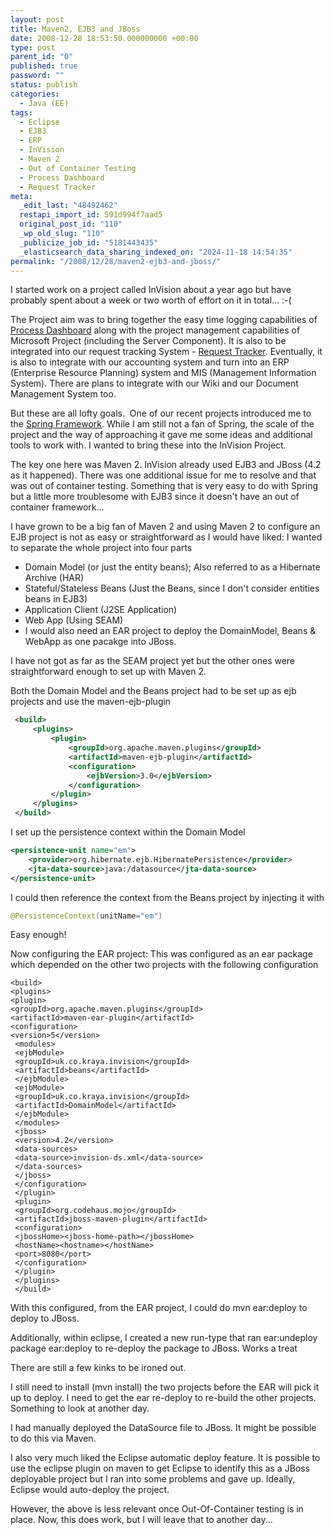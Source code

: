 ```yaml
---
layout: post
title: Maven2, EJB3 and JBoss
date: 2008-12-28 18:53:50.000000000 +00:00
type: post
parent_id: "0"
published: true
password: ""
status: publish
categories:
  - Java (EE)
tags:
  - Eclipse
  - EJB3
  - ERP
  - InVision
  - Maven 2
  - Out of Container Testing
  - Process Dashboard
  - Request Tracker
meta:
  _edit_last: "48492462"
  restapi_import_id: 591d994f7aad5
  original_post_id: "110"
  _wp_old_slug: "110"
  _publicize_job_id: "5181443435"
  _elasticsearch_data_sharing_indexed_on: "2024-11-18 14:54:35"
permalink: "/2008/12/28/maven2-ejb3-and-jboss/"
---
```


I started work on a project called InVision about a year ago but have probably
spent about a week or two worth of effort on it in total... :-(

The Project aim was to bring together the easy time logging capabilities of
[Process Dashboard](http://processdash.sourceforge.net/ "The Software Process Dashboard Initiative")
along with the project management capabilities of Microsoft Project (including
the Server Component). It is also to be integrated into our request tracking
System - [Request Tracker](http://bestpractical.com/rt/ "Request Tracker").
Eventually, it is also to integrate with our accounting system and turn into an
ERP (Enterprise Resource Planning) system and MIS (Management Information
System). There are plans to integrate with our Wiki and our Document Management
System too.

But these are all lofty goals.  One of our recent projects introduced me to the
[Spring Framework](http://www.springframework.net/ "Spring.NET Application Framework").
While I am still not a fan of Spring, the scale of the project and the way of
approaching it gave me some ideas and additional tools to work with. I wanted to
bring these into the InVision Project.

The key one here was Maven 2. InVision already used EJB3 and JBoss (4.2 as it
happened). There was one additional issue for me to resolve and that was out of
container testing. Something that is very easy to do with Spring but a little
more troublesome with EJB3 since it doesn't have an out of container
framework...

<!-- more -->

I have grown to be a big fan of Maven 2 and using Maven 2 to configure an EJB
project is not as easy or straightforward as I would have liked: I wanted to
separate the whole project into four parts

- Domain Model (or just the entity beans); Also referred to as a Hibernate
  Archive (HAR)
- Stateful/Stateless Beans (Just the Beans, since I don't consider entities
  beans in EJB3)
- Application Client (J2SE Application)
- Web App (Using SEAM)
- I would also need an EAR project to deploy the DomainModel, Beans & WebApp as
  one pacakge into JBoss.

I have not got as far as the SEAM project yet but the other ones were
straightforward enough to set up with Maven 2.

Both the Domain Model and the Beans project had to be set up as ejb projects and
use the maven-ejb-plugin

```xml
 <build>
     <plugins>
         <plugin>
             <groupId>org.apache.maven.plugins</groupId>
             <artifactId>maven-ejb-plugin</artifactId>
             <configuration>
                 <ejbVersion>3.0</ejbVersion>
             </configuration>
         </plugin>
     </plugins>
 </build>
```

I set up the persistence context within the Domain Model

```xml
<persistence-unit name="em">
    <provider>org.hibernate.ejb.HibernatePersistence</provider>
    <jta-data-source>java:/datasource</jta-data-source>
</persistence-unit>
```

I could then reference the context from the Beans project by injecting it with

```java
@PersistenceContext(unitName="em")
```

Easy enough!

Now configuring the EAR project: This was configured as an ear package which
depended on the other two projects with the following configuration

```
<build>
<plugins>
<plugin>
<groupId>org.apache.maven.plugins</groupId>
<artifactId>maven-ear-plugin</artifactId>
<configuration>
<version>5</version>
 <modules>
 <ejbModule>
 <groupId>uk.co.kraya.invision</groupId>
 <artifactId>beans</artifactId>
 </ejbModule>
 <ejbModule>
 <groupId>uk.co.kraya.invision</groupId>
 <artifactId>DomainModel</artifactId>
 </ejbModule>
 </modules>
 <jboss>
 <version>4.2</version>
 <data-sources>
 <data-source>invision-ds.xml</data-source>
 </data-sources>
 </jboss>
 </configuration>
 </plugin>
 <plugin>
 <groupId>org.codehaus.mojo</groupId>
 <artifactId>jboss-maven-plugin</artifactId>
 <configuration>
 <jbossHome><jboss-home-path></jbossHome>
 <hostName><hostname></hostName>
 <port>8080</port>
 </configuration>
 </plugin>
 </plugins>
 </build>
```

With this configured, from the EAR project, I could do mvn ear:deploy to deploy
to JBoss.

Additionally, within eclipse, I created a new run-type that ran ear:undeploy
package ear:deploy to re-deploy the package to JBoss. Works a treat

There are still a few kinks to be ironed out.

I still need to install (mvn install) the two projects before the EAR will pick
it up to deploy. I need to get the ear re-deploy to re-build the other projects.
Something to look at another day.

I had manually deployed the DataSource file to JBoss. It might be possible to do
this via Maven.

I also very much liked the Eclipse automatic deploy feature. It is possible to
use the eclipse plugin on maven to get Eclipse to identify this as a JBoss
deployable project but I ran into some problems and gave up. Ideally, Eclipse
would auto-deploy the project.

However, the above is less relevant once Out-Of-Container testing is in place.
Now, this does work, but I will leave that to another day...
